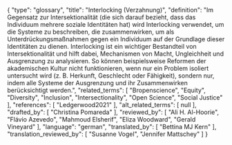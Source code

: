 {
    "type": "glossary",
    "title": "Interlocking (Verzahnung)",
    "definition": "Im Gegensatz zur Intersektionalität (die sich darauf bezieht, dass das Individuum mehrere soziale Identitäten hat) wird Interlocking verwendet, um die Systeme zu beschreiben, die zusammenwirken, um als Unterdrückungsmaßnahmen gegen ein Individuum auf der Grundlage dieser Identitäten zu dienen. Interlocking ist ein wichtiger Bestandteil von Intersektionalität und hilft dabei, Mechanismen von Macht, Ungleichheit und Ausgrenzung zu analysieren. So können beispielsweise Reformen der akademischen Kultur nicht funktionieren, wenn nur ein Problem isoliert untersucht wird (z. B. Herkunft, Geschlecht oder Fähigkeit), sondern nur, indem alle Systeme der Ausgrenzung und ihr Zusammenwirken berücksichtigt werden.",
    "related_terms": [
        "Bropenscience",
        "Equity",
        "Diversity",
        "Inclusion",
        "Intersectionality",
        "Open Science",
        "Social Justice"
    ],
    "references": [
        "Ledgerwood2021"
    ],
    "alt_related_terms": [
        null
    ],
    "drafted_by": [
        "Christina Pomareda"
    ],
    "reviewed_by": [
        "Ali H. Al-Hoorie",
        "Flávio Azevedo",
        "Mahmoud Elsherif",
        "Eliza Woodward",
        "Gerald Vineyard"
    ],
    "language": "german",
    "translated_by": [
        "Bettina MJ Kern"
    ],
    "translation_reviewed_by": [
        "Susanne Vogel",
        "Jennifer Mattschey"
    ]
}